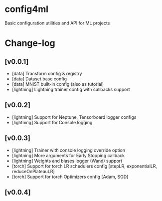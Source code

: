 # config4ml
Basic configuration utilities and API for ML projects


# Change-log

## [v0.0.1]

- [data] Transform config & registry
- [data] Dataset base config
- [data] MNIST built-in config (also as tutorial)
- [lightning] Lightning trainer config with callbacks support

## [v0.0.2]
- [lightning] Support for Neptune, Tensorboard logger configs
- [lightning] Support for Console logging

## [v0.0.3]
- [lightning] Trainer with console logging override option
- [lightning] More arguments for Early Stopping callback
- [lightning] Weights and biases logger (Wand) support
- [torch] Support for torch LR schedulers config [stepLR, exponentialLR, reduceOnPlateauLR]
- [torch] Support for torch Optimizers config [Adam, SGD]

## [v0.0.4]